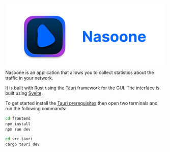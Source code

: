 ![Nasoone](resources/banner.png)
Nasoone is an application that allows you to collect statistics about the traffic in your network.

It is built with [Rust](https://www.rust-lang.org/) using the [Tauri](https://tauri.com/) framework for the GUI. The interface is built using [Svelte](https://svelte.dev/).

To get started install the [Tauri prerequisites](https://tauri.app/v1/guides/getting-started/prerequisites) then open two terminals and run the following commands:

```bash
cd frontend
npm install
npm run dev
```

```bash
cd src-tauri
cargo tauri dev
```
